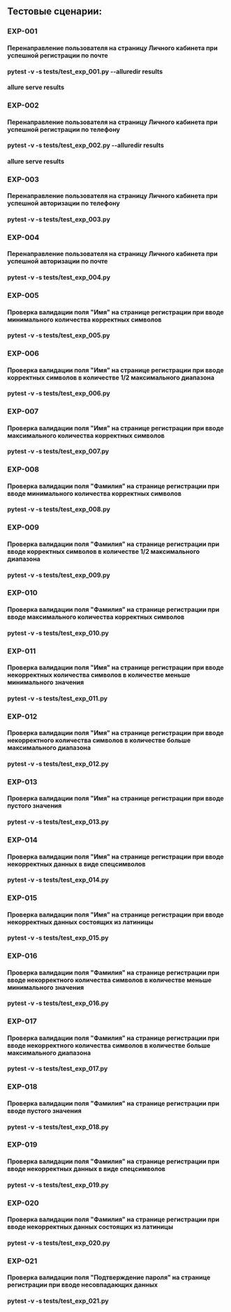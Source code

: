 ## Тестовые сценарии:

### EXP-001	
#### Перенаправление пользователя на страницу Личного кабинета при успешной регистрации по почте
####  pytest -v -s tests/test_exp_001.py --alluredir results
#### allure serve results
### EXP-002	
#### Перенаправление пользователя на страницу Личного кабинета при успешной регистрации по телефону
#### pytest -v -s tests/test_exp_002.py --alluredir results
#### allure serve results

### EXP-003	
#### Перенаправление пользователя на страницу Личного кабинета при успешной авторизации по телефону
#### pytest -v -s tests/test_exp_003.py 

### EXP-004	
#### Перенаправление пользователя на страницу Личного кабинета при успешной авторизации по почте
#### pytest -v -s tests/test_exp_004.py

### EXP-005	
#### Проверка валидации поля "Имя" на странице регистрации при вводе минимального количества корректных символов
#### pytest -v -s tests/test_exp_005.py

### EXP-006	
#### Проверка валидации поля "Имя" на странице регистрации при вводе корректных символов в количестве 1/2 максимального диапазона
#### pytest -v -s tests/test_exp_006.py

### EXP-007	
#### Проверка валидации поля "Имя" на странице регистрации при вводе максимального количества корректных символов 
#### pytest -v -s tests/test_exp_007.py

### EXP-008	
#### Проверка валидации поля "Фамилия" на странице регистрации при вводе минимального количества корректных символов
#### pytest -v -s tests/test_exp_008.py

### EXP-009
#### Проверка валидации поля "Фамилия" на странице регистрации при вводе корректных символов в количестве 1/2 максимального диапазона
#### pytest -v -s tests/test_exp_009.py

### EXP-010	
#### Проверка валидации поля "Фамилия" на странице регистрации при вводе максимального количества корректных символов 
#### pytest -v -s tests/test_exp_010.py

### EXP-011	
#### Проверка валидации поля "Имя" на странице регистрации при вводе некорректных количества символов в количестве меньше минимального значения
#### pytest -v -s tests/test_exp_011.py

### EXP-012	
#### Проверка валидации поля "Имя" на странице регистрации при вводе некорректного количества символов в количестве больше максимального диапазона
#### pytest -v -s tests/test_exp_012.py

### EXP-013	
#### Проверка валидации поля "Имя" на странице регистрации при вводе пустого значения
#### pytest -v -s tests/test_exp_013.py

### EXP-014	
#### Проверка валидации поля "Имя" на странице регистрации при вводе некорректных данных в виде спецсимволов
#### pytest -v -s tests/test_exp_014.py

### EXP-015	
#### Проверка валидации поля "Имя" на странице регистрации при вводе некорректных данных состоящих из латиницы
#### pytest -v -s tests/test_exp_015.py

### EXP-016	
#### Проверка валидации поля "Фамилия" на странице регистрации при вводе некорректного количества символов в количестве меньше минимального значения
#### pytest -v -s tests/test_exp_016.py

### EXP-017	
#### Проверка валидации поля "Фамилия" на странице регистрации при вводе некорректного количества символов в количестве больше максимального диапазона
#### pytest -v -s tests/test_exp_017.py

### EXP-018	
#### Проверка валидации поля "Фамилия" на странице регистрации при вводе пустого значения
#### pytest -v -s tests/test_exp_018.py

### EXP-019	
#### Проверка валидации поля "Фамилия" на странице регистрации при вводе некорректных данных в виде спецсимволов
#### pytest -v -s tests/test_exp_019.py

### EXP-020
#### Проверка валидации поля "Фамилия" на странице регистрации при вводе некорректных данных состоящих из латиницы
#### pytest -v -s tests/test_exp_020.py

### EXP-021
#### Проверка валидации поля "Подтверждение пароля" на странице регистрации при вводе несовпадающих данных
#### pytest -v -s tests/test_exp_021.py

